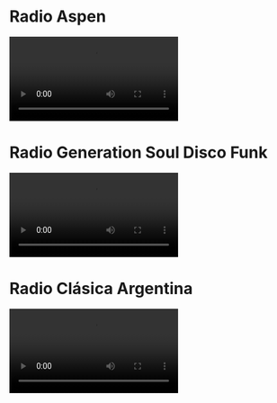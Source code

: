 # Radio Aspen
<video controls="" autoplay="" name="media"><source src="https://27353.live.streamtheworld.com/ASPEN.mp3" type="audio/mpeg"></video>

# Radio Generation Soul Disco Funk

<video controls="" autoplay="" name="media"><source src="https://gestream.fr/g-radio-hd.mp3" type="audio/mpeg"></video>

# Radio Clásica Argentina

<video controls="" autoplay="" name="media"><source src="https://sa.mp3.icecast.magma.edge-access.net/sc_rad37" type="audio/mpeg"></video>